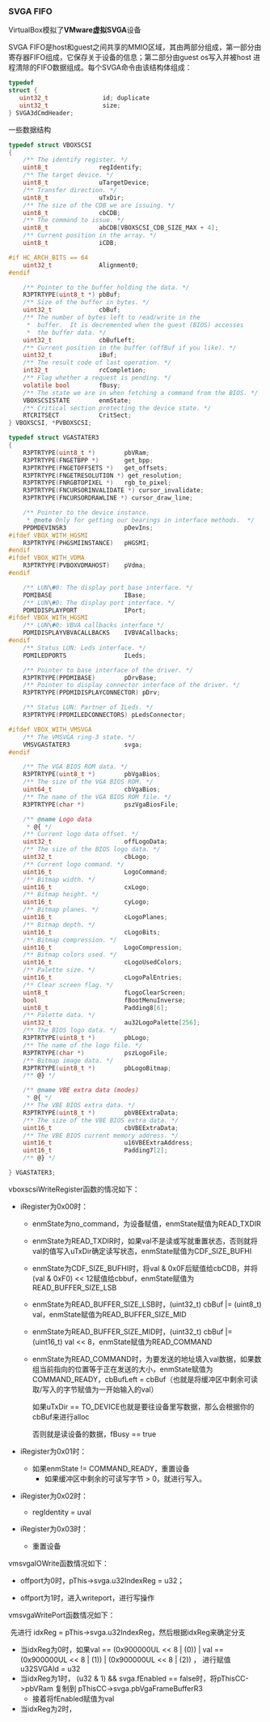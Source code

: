 ### SVGA FIFO

VirtualBox模拟了**VMware虚拟SVGA**设备

SVGA FIFO是host和guest之间共享的MMIO区域，其由两部分组成，第一部分由寄存器FIFO组成，它保存关于设备的信息；第二部分由guest os写入并被host 进程清除的FIFO数据组成。每个SVGA命令由该结构体组成：

```c
typedef
struct {
   uint32_t               id; duplicate
   uint32_t               size;
} SVGA3dCmdHeader;
```





一些数据结构

```c
typedef struct VBOXSCSI
{
    /** The identify register. */
    uint8_t              regIdentify;
    /** The target device. */
    uint8_t              uTargetDevice;
    /** Transfer direction. */
    uint8_t              uTxDir;
    /** The size of the CDB we are issuing. */
    uint8_t              cbCDB;
    /** The command to issue. */
    uint8_t              abCDB[VBOXSCSI_CDB_SIZE_MAX + 4];
    /** Current position in the array. */
    uint8_t              iCDB;

#if HC_ARCH_BITS == 64
    uint32_t             Alignment0;
#endif

    /** Pointer to the buffer holding the data. */
    R3PTRTYPE(uint8_t *) pbBuf;
    /** Size of the buffer in bytes. */
    uint32_t             cbBuf;
    /** The number of bytes left to read/write in the
     *  buffer.  It is decremented when the guest (BIOS) accesses
     *  the buffer data. */
    uint32_t             cbBufLeft;
    /** Current position in the buffer (offBuf if you like). */
    uint32_t             iBuf;
    /** The result code of last operation. */
    int32_t              rcCompletion;
    /** Flag whether a request is pending. */
    volatile bool        fBusy;
    /** The state we are in when fetching a command from the BIOS. */
    VBOXSCSISTATE        enmState;
    /** Critical section protecting the device state. */
    RTCRITSECT           CritSect;
} VBOXSCSI, *PVBOXSCSI;

typedef struct VGASTATER3
{
    R3PTRTYPE(uint8_t *)        pbVRam;
    R3PTRTYPE(FNGETBPP *)       get_bpp;
    R3PTRTYPE(FNGETOFFSETS *)   get_offsets;
    R3PTRTYPE(FNGETRESOLUTION *) get_resolution;
    R3PTRTYPE(FNRGBTOPIXEL *)   rgb_to_pixel;
    R3PTRTYPE(FNCURSORINVALIDATE *) cursor_invalidate;
    R3PTRTYPE(FNCURSORDRAWLINE *) cursor_draw_line;

    /** Pointer to the device instance.
     * @note Only for getting our bearings in interface methods.  */
    PPDMDEVINSR3                pDevIns;
#ifdef VBOX_WITH_HGSMI
    R3PTRTYPE(PHGSMIINSTANCE)   pHGSMI;
#endif
#ifdef VBOX_WITH_VDMA
    R3PTRTYPE(PVBOXVDMAHOST)    pVdma;
#endif

    /** LUN\#0: The display port base interface. */
    PDMIBASE                    IBase;
    /** LUN\#0: The display port interface. */
    PDMIDISPLAYPORT             IPort;
#ifdef VBOX_WITH_HGSMI
    /** LUN\#0: VBVA callbacks interface */
    PDMIDISPLAYVBVACALLBACKS    IVBVACallbacks;
#endif
    /** Status LUN: Leds interface. */
    PDMILEDPORTS                ILeds;

    /** Pointer to base interface of the driver. */
    R3PTRTYPE(PPDMIBASE)        pDrvBase;
    /** Pointer to display connector interface of the driver. */
    R3PTRTYPE(PPDMIDISPLAYCONNECTOR) pDrv;

    /** Status LUN: Partner of ILeds. */
    R3PTRTYPE(PPDMILEDCONNECTORS) pLedsConnector;

#ifdef VBOX_WITH_VMSVGA
    /** The VMSVGA ring-3 state. */
    VMSVGASTATER3               svga;
#endif

    /** The VGA BIOS ROM data. */
    R3PTRTYPE(uint8_t *)        pbVgaBios;
    /** The size of the VGA BIOS ROM. */
    uint64_t                    cbVgaBios;
    /** The name of the VGA BIOS ROM file. */
    R3PTRTYPE(char *)           pszVgaBiosFile;

    /** @name Logo data
     * @{ */
    /** Current logo data offset. */
    uint32_t                    offLogoData;
    /** The size of the BIOS logo data. */
    uint32_t                    cbLogo;
    /** Current logo command. */
    uint16_t                    LogoCommand;
    /** Bitmap width. */
    uint16_t                    cxLogo;
    /** Bitmap height. */
    uint16_t                    cyLogo;
    /** Bitmap planes. */
    uint16_t                    cLogoPlanes;
    /** Bitmap depth. */
    uint16_t                    cLogoBits;
    /** Bitmap compression. */
    uint16_t                    LogoCompression;
    /** Bitmap colors used. */
    uint16_t                    cLogoUsedColors;
    /** Palette size. */
    uint16_t                    cLogoPalEntries;
    /** Clear screen flag. */
    uint8_t                     fLogoClearScreen;
    bool                        fBootMenuInverse;
    uint8_t                     Padding8[6];
    /** Palette data. */
    uint32_t                    au32LogoPalette[256];
    /** The BIOS logo data. */
    R3PTRTYPE(uint8_t *)        pbLogo;
    /** The name of the logo file. */
    R3PTRTYPE(char *)           pszLogoFile;
    /** Bitmap image data. */
    R3PTRTYPE(uint8_t *)        pbLogoBitmap;
    /** @} */

    /** @name VBE extra data (modes)
     * @{ */
    /** The VBE BIOS extra data. */
    R3PTRTYPE(uint8_t *)        pbVBEExtraData;
    /** The size of the VBE BIOS extra data. */
    uint16_t                    cbVBEExtraData;
    /** The VBE BIOS current memory address. */
    uint16_t                    u16VBEExtraAddress;
    uint16_t                    Padding7[2];
    /** @} */

} VGASTATER3;
```

vboxscsiWriteRegister函数的情况如下：

+ iRegister为0x00时：

  - enmState为no_command，为设备赋值，enmState赋值为READ_TXDIR

  - enmState为READ_TXDIR时，如果val不是读或写就重置状态，否则就将val的值写入uTxDir确定读写状态，enmState赋值为CDF_SIZE_BUFHI

  - enmState为CDF_SIZE_BUFHI时，将val & 0x0F后赋值给cbCDB，并将(val & 0xF0) << 12赋值给cbbuf，enmState赋值为READ_BUFFER_SIZE_LSB

  - enmState为READ_BUFFER_SIZE_LSB时，(uint32_t) cbBuf |= (uint8_t) val，enmState赋值为READ_BUFFER_SIZE_MID

  - enmState为READ_BUFFER_SIZE_MID时，(uint32_t) cbBuf |= (uint16_t) val << 8，enmState赋值为READ_COMMAND

  - enmState为READ_COMMAND时，为要发送的地址填入val数据，如果数组当前指向的位置等于正在发送的大小，enmState赋值为COMMAND_READY，cbBufLeft = cbBuf（也就是将缓冲区中剩余可读取/写入的字节赋值为一开始输入的val）

    如果uTxDir == TO_DEVICE也就是要往设备里写数据，那么会根据你的cbBuf来进行alloc

    否则就是读设备的数据，fBusy == true

+ iRegister为0x01时：

  - 如果enmState != COMMAND_READY，重置设备
    - 如果缓冲区中剩余的可读写字节 > 0，就进行写入。

+ iRegister为0x02时：

  - regIdentity = uval

+ iRegister为0x03时：

  - 重置设备



vmsvgaIOWrite函数情况如下：

+ offport为0时，pThis->svga.u32IndexReg = u32；

+ offport为1时，进入writeport，进行写操作

vmsvgaWritePort函数情况如下：

​	先进行 idxReg = pThis->svga.u32IndexReg，然后根据idxReg来确定分支

+ 当idxReg为0时，如果val == (0x900000UL << 8 | (0))   |   val == (0x900000UL << 8 | (1))  |  (0x900000UL << 8 | (2))  ， 进行赋值 u32SVGAId = u32
+ 当idxReg为1时， (u32 & 1) && svga.fEnabled == false时，将pThisCC->pbVRam 复制到  pThisCC->svga.pbVgaFrameBufferR3
  + 接着将fEnabled赋值为val
+ 当idxReg为2时，




